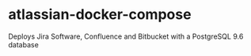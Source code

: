 # atlassian-docker-compose
Deploys Jira Software, Confluence and Bitbucket with a PostgreSQL 9.6 database
